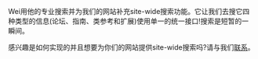 Wei用他的专业搜索并为我们的网站补充site-wide搜索功能。它让我们去搜它四种类型的信息(论坛、指南、类参考和扩展)使用单一的统一接口!搜索是短暂的一瞬间。

感兴趣是如何实现的并且想要为你们的网站提供site-wide搜索吗?请与我们[联系](http://www.yiiframework.com/contact)。